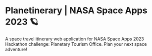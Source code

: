 # Planetinerary | NASA Space Apps 2023 🪐
A space travel itinerary web application for NASA Space Apps 2023 Hackathon challenge: Planetary Tourism Office. Plan your next space adventure!
